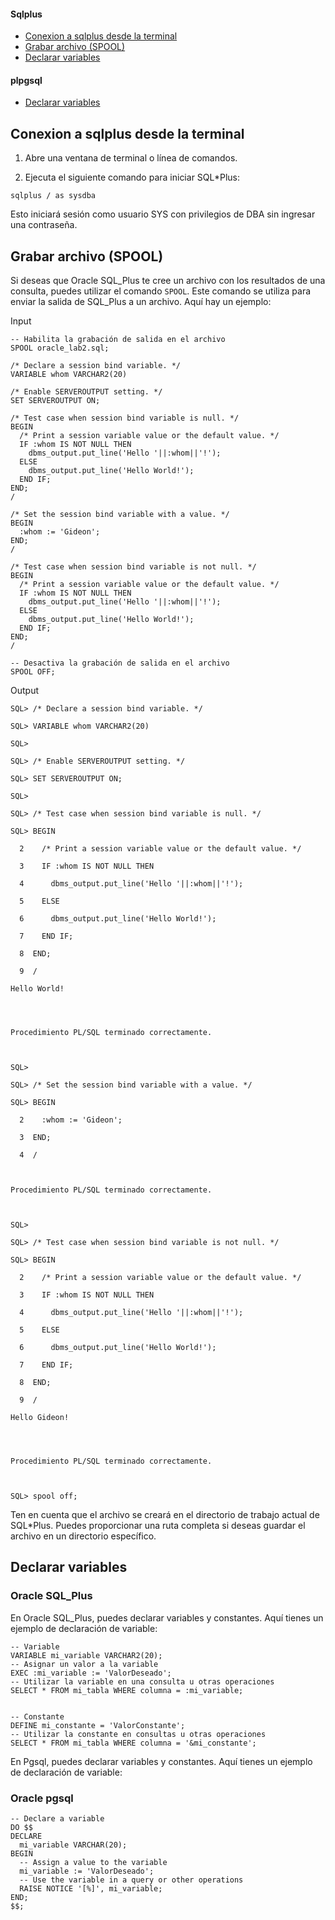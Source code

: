 
#### Sqlplus
- [Conexion a sqlplus desde la terminal](#conexion-a-sqlplus-desde-la-terminal)
- [Grabar archivo (SPOOL)](#grabar-archivo-(spool))
- [Declarar variables](#declarar-variables)

#### plpgsql
- [Declarar variables](#declarar-variables)



## Conexion a sqlplus desde la terminal

1. Abre una ventana de terminal o línea de comandos.
    
2. Ejecuta el siguiente comando para iniciar SQL*Plus:

```	sqlplus
sqlplus / as sysdba
```

 Esto iniciará sesión como usuario SYS con privilegios de DBA sin ingresar una contraseña.

## Grabar archivo (SPOOL)

Si deseas que Oracle SQL_Plus te cree un archivo con los resultados de una consulta, puedes utilizar el comando `SPOOL`. Este comando se utiliza para enviar la salida de SQL_Plus a un archivo. Aquí hay un ejemplo:


Input 
```	plsql
-- Habilita la grabación de salida en el archivo
SPOOL oracle_lab2.sql;

/* Declare a session bind variable. */
VARIABLE whom VARCHAR2(20)

/* Enable SERVEROUTPUT setting. */
SET SERVEROUTPUT ON;

/* Test case when session bind variable is null. */
BEGIN
  /* Print a session variable value or the default value. */
  IF :whom IS NOT NULL THEN
    dbms_output.put_line('Hello '||:whom||'!');
  ELSE
    dbms_output.put_line('Hello World!');
  END IF;
END;
/

/* Set the session bind variable with a value. */
BEGIN
  :whom := 'Gideon';
END;
/

/* Test case when session bind variable is not null. */
BEGIN
  /* Print a session variable value or the default value. */
  IF :whom IS NOT NULL THEN
    dbms_output.put_line('Hello '||:whom||'!');
  ELSE
    dbms_output.put_line('Hello World!');
  END IF;
END;
/

-- Desactiva la grabación de salida en el archivo
SPOOL OFF;
```


Output

```sqlplus
SQL> /* Declare a session bind variable. */

SQL> VARIABLE whom VARCHAR2(20)

SQL>

SQL> /* Enable SERVEROUTPUT setting. */

SQL> SET SERVEROUTPUT ON;

SQL>

SQL> /* Test case when session bind variable is null. */

SQL> BEGIN

  2    /* Print a session variable value or the default value. */

  3    IF :whom IS NOT NULL THEN

  4      dbms_output.put_line('Hello '||:whom||'!');

  5    ELSE

  6      dbms_output.put_line('Hello World!');

  7    END IF;

  8  END;

  9  /

Hello World!                                                                    

  

Procedimiento PL/SQL terminado correctamente.

  

SQL>

SQL> /* Set the session bind variable with a value. */

SQL> BEGIN

  2    :whom := 'Gideon';

  3  END;

  4  /

  

Procedimiento PL/SQL terminado correctamente.

  

SQL>

SQL> /* Test case when session bind variable is not null. */

SQL> BEGIN

  2    /* Print a session variable value or the default value. */

  3    IF :whom IS NOT NULL THEN

  4      dbms_output.put_line('Hello '||:whom||'!');

  5    ELSE

  6      dbms_output.put_line('Hello World!');

  7    END IF;

  8  END;

  9  /

Hello Gideon!                                                                  

  

Procedimiento PL/SQL terminado correctamente.

  

SQL> spool off;
```
Ten en cuenta que el archivo se creará en el directorio de trabajo actual de SQL*Plus. Puedes proporcionar una ruta completa si deseas guardar el archivo en un directorio específico.

## Declarar variables

### Oracle SQL_Plus
En Oracle SQL_Plus, puedes declarar variables y constantes. Aquí tienes un ejemplo de declaración de variable:


```plsql
-- Variable
VARIABLE mi_variable VARCHAR2(20);
-- Asignar un valor a la variable
EXEC :mi_variable := 'ValorDeseado';
-- Utilizar la variable en una consulta u otras operaciones
SELECT * FROM mi_tabla WHERE columna = :mi_variable;


-- Constante
DEFINE mi_constante = 'ValorConstante';
-- Utilizar la constante en consultas u otras operaciones
SELECT * FROM mi_tabla WHERE columna = '&mi_constante';
```

En Pgsql, puedes declarar variables y constantes. Aquí tienes un ejemplo de declaración de variable:

### Oracle pgsql

```pgsql
-- Declare a variable
DO $$
DECLARE
  mi_variable VARCHAR(20);
BEGIN
  -- Assign a value to the variable
  mi_variable := 'ValorDeseado';
  -- Use the variable in a query or other operations
  RAISE NOTICE '[%]', mi_variable;
END;
$$;

```
